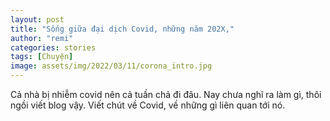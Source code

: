 ```yaml
---
layout: post
title: "Sống giữa đại dịch Covid, những năm 202X,"
author: "remi"
categories: stories
tags: [Chuyện]
image: assets/img/2022/03/11/corona_intro.jpg
---
```


Cả nhà bị nhiễm covid nên cả tuần chả đi đâu. Nay chưa nghĩ ra làm gì, thôi ngồi viết blog vậy. Viết chút về Covid, về những gì liên quan tới nó.


